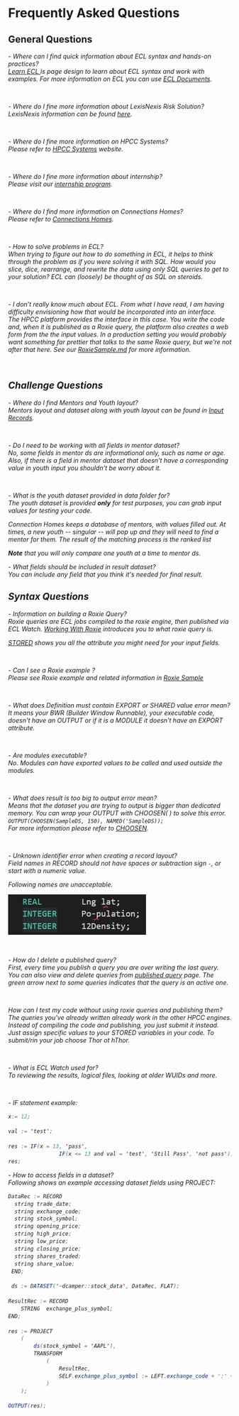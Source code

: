 # Frequently Asked Questions


## General Questions

<i> - Where can I find quick information about ECL syntax and hands-on practices? \
[Learn ECL ](https://hpccsystems-solutions-lab.github.io/) is page design to learn about ECL syntax and work with examples. For more information on ECL you can use [ECL Documents](https://hpccsystems.com/training/documentation/learning-ecl).
  
</br>

<i> - Where do I fine more information about LexisNexis Risk Solution? </i> \
LexisNexis information can be found [here](https://risk.lexisnexis.com/).

</br>

<i> -  Where do I fine more information on HPCC Systems? </i> \
Please refer to [HPCC Systems](https://hpccsystems.com/) website.

</br>

<i> - Where do I fine more information about internship? </i> \
Please visit our [internship program](https://hpccsystems.com/blog/intern_program).

</br>

<i> - Where do I find more information on Connections Homes? </i> \
Please refer to [Connections Homes](https://connectionshomes.org/).

</br>

<i> - How to solve problems in ECL?  </i> \
When trying to figure out how to do something in ECL, it helps to think through the problem as if you were solving it with SQL.  How would you slice, dice, rearrange, and rewrite the data using only SQL queries to get to your solution?  ECL can (loosely) be thought of as SQL on steroids.

</br>

<i> - I don’t really know much about ECL.  From what I have read, I am having difficulty envisioning how that would be incorporated into an interface.  </i> \
The HPCC platform provides the interface in this case.  You write the code and, when it is published as a Roxie query, the platform also creates a web form from the the input values.  In a production setting you would probably want something far prettier that talks to the same Roxie query, but we're not after that here.  See our [RoxieSample.md](RoxieSample.md) for more information.

</br>

## Challenge Questions

<i> - Where do I find Mentors and Youth layout? </i> \
Mentors layout and dataset along with youth layout can be found in [Input Records](./ch_Workshop/inputRecords.ecl).

</br>

<i> - Do I need to be working with all fields in mentor dataset? </i> \
No, some fields in mentor ds are informational only, such as name or age. Also, if there is a field in mentor dataset that doesn't have a corresponding value in youth input you shouldn't be worry about it. 

</br>

<i> - What is the youth dataset provided in data folder for?  </i> \
The youth dataset is provided __only__ for test purposes, you can grab input values for testing your code. 

Connection Homes keeps a database of mentors, with values filled out.  At times, a new youth -- singular -- will pop up and they will need to find a mentor for them.  The result of the matching process is the ranked list

__Note__ that you will only compare one youth at a time to mentor ds. 

</b>

<i>  - What fields should be included in result dataset?  </i> \
You can include any field that you think it's needed for final result. 


## Syntax Questions



<i> - Information on building a Roxie Query? </i> \
Roxie queries are ECL jobs compiled to the roxie engine, then published via ECL Watch.
[Working With Roxie](https://hpccsystems.com/training/documentation/programmers-guide/html/ProgGuide_WorkingWithRoxie.html%23Roxie_Overview) introduces you to what roxie query is. 

[STORED](https://hpccsystems.com/training/documentation/ecl-language-reference/html/STORED_workflow_service.html) shows you all the attribute you might need for your input fields. 

</br>

<i> - Can I see a Roxie example ? </i> \
Please see Roxie example and related information in [Roxie Sample](./RoxieSample.md)

</br>

<i> - What does Definition must contain EXPORT or SHARED value error mean? </i> \
It means your BWR (Builder Window Runnable), your executable code, doesn't have an OUTPUT or if it is a MODULE it doesn't have an EXPORT attribute. 

</br>

<i> - Are modules executable?</i>  \
No. Modules can have exported values to be called and used outside the modules. 

</br>

<i> - What does result is too big to output error mean? </i> \
Means that the dataset you are trying to output is bigger than dedicated memory. You can wrap your OUTPUT with CHOOSEN( ) to solve this error.\
`OUTPUT(CHOOSEN(SampleDS, 150), NAMED('SampleDS));`\
For more information please refer to [CHOOSEN](https://hpccsystems-solutions-lab.github.io/hpcc/Tutorial/ECLSyntax/choosen). 

</br>

<i> - Unknown identifier error when creating a record layout?</i>\
Field names in RECORD should not have spaces or subtraction sign `-`, or start with a numeric value. 

Following names are unacceptable.

![](./images/UknownIdentifire.png)

</br>

<i> - How do I delete a published query?  </i> \
First, every time you publish a query you are over writing the last query. You can also view and delete queries from  [published query](hhttp://shellhacks.us-hpccsystems-dev.azure.lnrsg.io:8010/#/stub/RoxieQueries) page. The green arrow next to some queries indicates that the query is an active one.

</br>

<i> How can I test my code without using roxie queries and publishing them?   </i> \
The queries you've already written already work in the other HPCC engines.  Instead of compiling the code and publishing, you just submit it instead. Just assign specific values to your STORED variables in your code. To submit/rin your job choose Thor ot hThor. 

</br>

<i> - What is ECL Watch used for?  </i> \
To reviewing the results, logical files, looking at older WUIDs and more. 

</br>

<i> - IF statement example: </i> 
```java
x:= 12;

val := 'test';

res := IF(x = 13, 'pass', 
                IF(x <= 13 and val = 'test', 'Still Pass', 'not pass'));
res;
```

</b>

<i> - How to access fields in a dataset? </i> \
Following shows an example accessing dataset fields using PROJECT:

```java
DataRec := RECORD
  string trade_date;
  string exchange_code;
  string stock_symbol;
  string opening_price;
  string high_price;
  string low_price;
  string closing_price;
  string shares_traded;
  string share_value;
 END;

 ds := DATASET('~dcamper::stock_data', DataRec, FLAT);

ResultRec := RECORD
    STRING  exchange_plus_symbol;
END;

res := PROJECT
    (
        ds(stock_symbol = 'AAPL'),
        TRANSFORM
            (
                ResultRec,
                SELF.exchange_plus_symbol := LEFT.exchange_code + ':' + LEFT.stock_symbol
            )
    );

OUTPUT(res);
```

</br>


